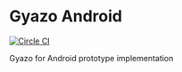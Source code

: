 Gyazo Android
=============

[![Circle CI](https://circleci.com/gh/tnj/gyazo-android.svg?style=svg)](https://circleci.com/gh/tnj/gyazo-android)

Gyazo for Android prototype implementation
